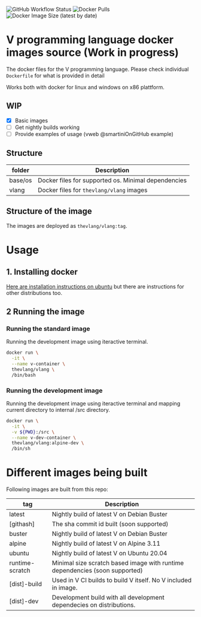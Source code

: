 ![GitHub Workflow Status](https://img.shields.io/github/workflow/status/vlang/docker/Deploy%20nightly%20build%20to%20Dockerhub) 
![Docker Pulls](https://img.shields.io/docker/pulls/thevlang/vlang)
![Docker Image Size (latest by date)](https://img.shields.io/docker/image-size/thevlang/vlang)

# V programming language docker images source (Work in progress)
The docker files for the V programming language. Please check individual `Dockerfile` for what is provided in detail

Works both with docker for linux and windows on x86 plattform.

## WIP

- [x] Basic images 
- [ ] Get nightly builds working
- [ ] Provide examples of usage (vweb @smartiniOnGitHub example)

## Structure

| folder          | Description                                         |
| --------------- | --------------------------------------------------- |
| base/os         | Docker files for supported os. Minimal dependencies |
| vlang           | Docker files for `thevlang/vlang` images            |

## Structure of the image

The images are deployed as `thevlang/vlang:tag`. 

# Usage

## 1. Installing docker

[Here are installation instructions on ubuntu](https://docs.docker.com/engine/install/ubuntu/) but there are instructions for other distributions too.

## 2 Running the image

### Running the standard image

Running the development image using iteractive terminal.

```bash
docker run \
  -it \
  --name v-container \
  thevlang/vlang \
  /bin/bash
```

### Running the development image

Running the development image using iteractive terminal and mapping current directory to internal /src directory.
```bash
docker run \
  -it \
  -v ${PWD}:/src \
  --name v-dev-container \
  thevlang/vlang:alpine-dev \
  /bin/sh
```


# Different images being built

Following images are built from this repo:

| tag             |       Description |
| --------------- | ----------------- |
| latest          | Nightly build of latest V on Debian Buster|
| \[githash\]     | The sha commit id built (soon supported)|
| buster          | Nightly build of latest V on Debian Buster|
| alpine          | Nightly build of latest V on Alpine 3.11 |
| ubuntu          | Nightly build of latest V on Ubuntu 20.04|
| runtime-scratch | Minimal size scratch based image with runtime dependencies (soon supported)|
| \[dist\]-build  | Used in V CI builds to build V itself. No V included in image.|
| \[dist\]-dev  | Development build with all development dependecies on distributions.|

